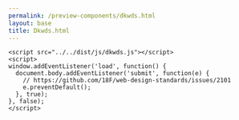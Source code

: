 ```yaml
--- 
permalink: /preview-components/dkwds.html
layout: base 
title: Dkwds.html
---
```


<!doctype html>
<html lang="en-US">
  <head>
    <title>Dkwds: Default</title>
    <link rel="stylesheet" href="../../dist/css/dkwds-virkdk.min.css">
  </head>
  <body>
    
    <script src="../../dist/js/dkwds.js"></script>
    <script>
    window.addEventListener('load', function() {
      document.body.addEventListener('submit', function(e) {
        // https://github.com/18F/web-design-standards/issues/2101
        e.preventDefault();
      }, true);
    }, false);
    </script>
  </body>
</html>

